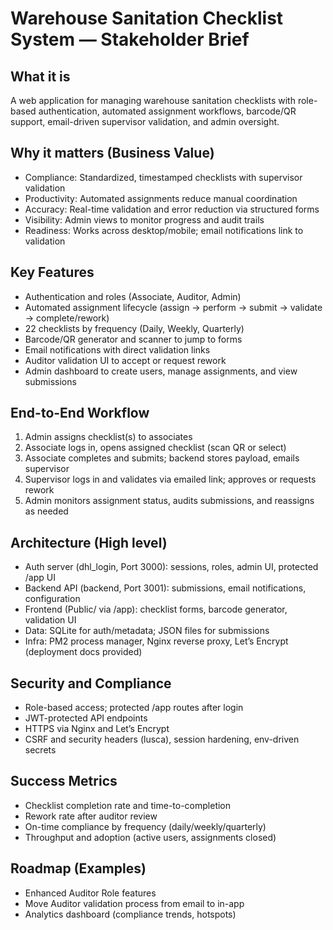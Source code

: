 # Warehouse Sanitation Checklist System — Stakeholder Brief

## What it is
A web application for managing warehouse sanitation checklists with role-based authentication, automated assignment workflows, barcode/QR support, email-driven supervisor validation, and admin oversight.

## Why it matters (Business Value)
- Compliance: Standardized, timestamped checklists with supervisor validation
- Productivity: Automated assignments reduce manual coordination
- Accuracy: Real-time validation and error reduction via structured forms
- Visibility: Admin views to monitor progress and audit trails
- Readiness: Works across desktop/mobile; email notifications link to validation

## Key Features
- Authentication and roles (Associate, Auditor, Admin)
- Automated assignment lifecycle (assign → perform → submit → validate → complete/rework)
- 22 checklists by frequency (Daily, Weekly, Quarterly)
- Barcode/QR generator and scanner to jump to forms
- Email notifications with direct validation links
- Auditor validation UI to accept or request rework
- Admin dashboard to create users, manage assignments, and view submissions

## End-to-End Workflow
1. Admin assigns checklist(s) to associates
2. Associate logs in, opens assigned checklist (scan QR or select)
3. Associate completes and submits; backend stores payload, emails supervisor
4. Supervisor logs in and validates via emailed link; approves or requests rework
5. Admin monitors assignment status, audits submissions, and reassigns as needed

## Architecture (High level)
- Auth server (dhl_login, Port 3000): sessions, roles, admin UI, protected /app UI
- Backend API (backend, Port 3001): submissions, email notifications, configuration
- Frontend (Public/ via /app): checklist forms, barcode generator, validation UI
- Data: SQLite for auth/metadata; JSON files for submissions
- Infra: PM2 process manager, Nginx reverse proxy, Let’s Encrypt (deployment docs provided)

## Security and Compliance
- Role-based access; protected /app routes after login
- JWT-protected API endpoints
- HTTPS via Nginx and Let’s Encrypt
- CSRF and security headers (lusca), session hardening, env-driven secrets

## Success Metrics
- Checklist completion rate and time-to-completion
- Rework rate after auditor review
- On-time compliance by frequency (daily/weekly/quarterly)
- Throughput and adoption (active users, assignments closed)

## Roadmap (Examples)
- Enhanced Auditor Role features
- Move Auditor validation process from email to in-app
- Analytics dashboard (compliance trends, hotspots)


